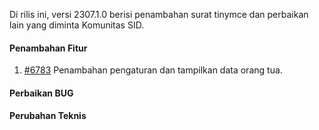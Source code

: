 Di rilis ini, versi 2307.1.0 berisi penambahan surat tinymce dan perbaikan lain yang diminta Komunitas SID.

#### Penambahan Fitur

1. [#6783](https://github.com/OpenSID/OpenSID/issues/6783) Penambahan pengaturan dan tampilkan data orang tua.

#### Perbaikan BUG

#### Perubahan Teknis
